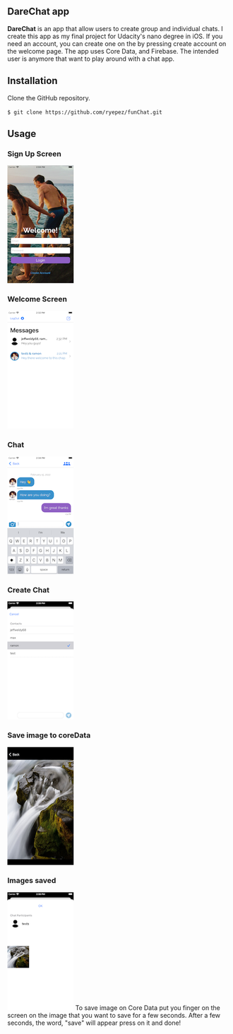 ## DareChat app

**DareChat** is an app that allow users to create group and individual chats. I create this app as my final project for Udacity's nano degree in iOS. If you need an account, you can create one on the by pressing create account on the welcome page. The app uses Core Data, and Firebase. The intended user is anymore that want to play around with a chat app. 

## Installation 

Clone the GitHub repository. 

`$ git clone https://github.com/ryepez/funChat.git`


## Usage 

### Sign Up Screen 
![Screenshot](signUp.png)

### Welcome Screen
![Screenshot](welcome.png)

### Chat 
![Screenshot](chat.png)

### Create Chat 
![Screenshot](createChat.png)

### Save image to coreData 
![Screenshot](saveImage.png)

### Images saved 
![Screenshot](image.png)
To save image on Core Data put you finger on the screen on the image that you
want to save for a few seconds. After a few seconds, the word, "save" will appear
press on it and done! 

